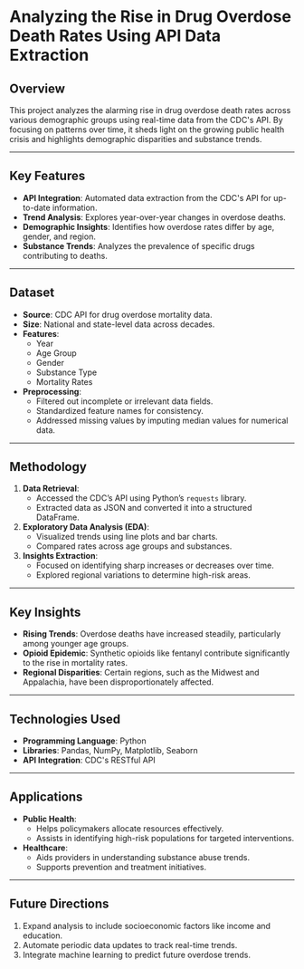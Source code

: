 # Analyzing the Rise in Drug Overdose Death Rates Using API Data Extraction

## Overview
This project analyzes the alarming rise in drug overdose death rates across various demographic groups using real-time data from the CDC's API. By focusing on patterns over time, it sheds light on the growing public health crisis and highlights demographic disparities and substance trends.

---

## Key Features
- **API Integration**: Automated data extraction from the CDC's API for up-to-date information.
- **Trend Analysis**: Explores year-over-year changes in overdose deaths.
- **Demographic Insights**: Identifies how overdose rates differ by age, gender, and region.
- **Substance Trends**: Analyzes the prevalence of specific drugs contributing to deaths.

---

## Dataset
- **Source**: CDC API for drug overdose mortality data.
- **Size**: National and state-level data across decades.
- **Features**:
  - Year
  - Age Group
  - Gender
  - Substance Type
  - Mortality Rates
- **Preprocessing**:
  - Filtered out incomplete or irrelevant data fields.
  - Standardized feature names for consistency.
  - Addressed missing values by imputing median values for numerical data.

---

## Methodology
1. **Data Retrieval**:
   - Accessed the CDC’s API using Python’s `requests` library.
   - Extracted data as JSON and converted it into a structured DataFrame.
2. **Exploratory Data Analysis (EDA)**:
   - Visualized trends using line plots and bar charts.
   - Compared rates across age groups and substances.
3. **Insights Extraction**:
   - Focused on identifying sharp increases or decreases over time.
   - Explored regional variations to determine high-risk areas.

---

## Key Insights
- **Rising Trends**: Overdose deaths have increased steadily, particularly among younger age groups.
- **Opioid Epidemic**: Synthetic opioids like fentanyl contribute significantly to the rise in mortality rates.
- **Regional Disparities**: Certain regions, such as the Midwest and Appalachia, have been disproportionately affected.

---

## Technologies Used
- **Programming Language**: Python
- **Libraries**: Pandas, NumPy, Matplotlib, Seaborn
- **API Integration**: CDC's RESTful API

---

## Applications
- **Public Health**:
  - Helps policymakers allocate resources effectively.
  - Assists in identifying high-risk populations for targeted interventions.
- **Healthcare**:
  - Aids providers in understanding substance abuse trends.
  - Supports prevention and treatment initiatives.

---

## Future Directions
1. Expand analysis to include socioeconomic factors like income and education.
2. Automate periodic data updates to track real-time trends.
3. Integrate machine learning to predict future overdose trends.

